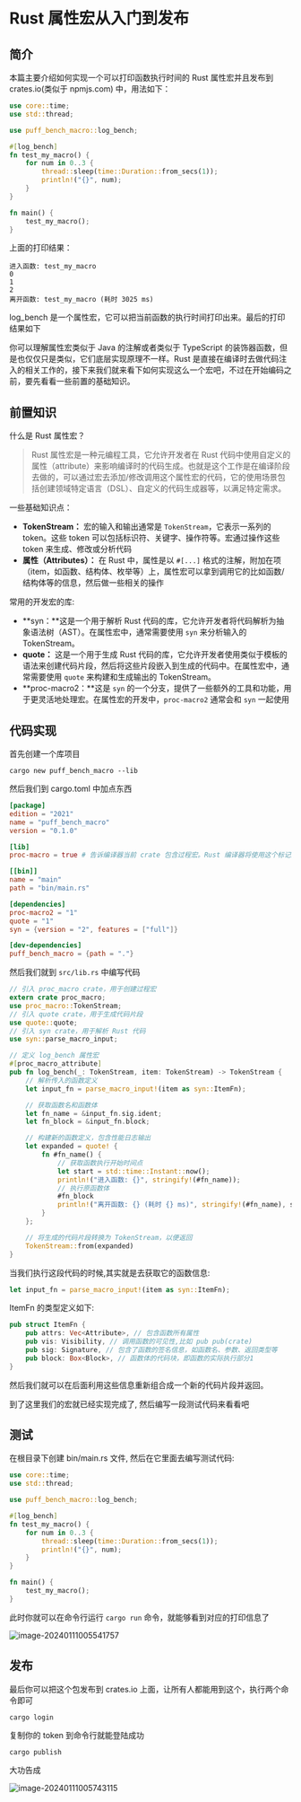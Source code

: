 # Rust 属性宏从入门到发布

## 简介

本篇主要介绍如何实现一个可以打印函数执行时间的 Rust 属性宏并且发布到 crates.io(类似于 npmjs.com) 中，用法如下：

```rust
use core::time;
use std::thread;

use puff_bench_macro::log_bench;

#[log_bench]
fn test_my_macro() {
    for num in 0..3 {
        thread::sleep(time::Duration::from_secs(1));
        println!("{}", num);
    }
}

fn main() {
    test_my_macro();
}
```

上面的打印结果：

```
进入函数: test_my_macro
0
1
2
离开函数: test_my_macro (耗时 3025 ms)
```

log_bench 是一个属性宏，它可以把当前函数的执行时间打印出来。最后的打印结果如下

你可以理解属性宏类似于 Java 的注解或者类似于 TypeScript 的装饰器函数，但是也仅仅只是类似，它们底层实现原理不一样。Rust 是直接在编译时去做代码注入的相关工作的，接下来我们就来看下如何实现这么一个宏吧，不过在开始编码之前，要先看看一些前置的基础知识。

## 前置知识

什么是 Rust 属性宏？

> Rust 属性宏是一种元编程工具，它允许开发者在 Rust 代码中使用自定义的属性（attribute）来影响编译时的代码生成。也就是这个工作是在编译阶段去做的，可以通过宏去添加/修改调用这个属性宏的代码，它的使用场景包括创建领域特定语言（DSL）、自定义的代码生成器等，以满足特定需求。

一些基础知识点：

- **TokenStream：** 宏的输入和输出通常是 `TokenStream`，它表示一系列的 token。这些 token 可以包括标识符、关键字、操作符等。宏通过操作这些 token 来生成、修改或分析代码
- **属性（Attributes）：** 在 Rust 中，属性是以 `#[...]` 格式的注解，附加在项（item，如函数、结构体、枚举等）上，属性宏可以拿到调用它的比如函数/结构体等的信息，然后做一些相关的操作

常用的开发宏的库:

- **syn：**这是一个用于解析 Rust 代码的库，它允许开发者将代码解析为抽象语法树（AST）。在属性宏中，通常需要使用 `syn` 来分析输入的 TokenStream。
- **quote：** 这是一个用于生成 Rust 代码的库，它允许开发者使用类似于模板的语法来创建代码片段，然后将这些片段嵌入到生成的代码中。在属性宏中，通常需要使用 `quote` 来构建和生成输出的 TokenStream。
- **proc-macro2：**这是 `syn` 的一个分支，提供了一些额外的工具和功能，用于更灵活地处理宏。在属性宏的开发中，`proc-macro2` 通常会和 `syn` 一起使用

## 代码实现

首先创建一个库项目

```
cargo new puff_bench_macro --lib
```

然后我们到 cargo.toml 中加点东西

```toml
[package]
edition = "2021"
name = "puff_bench_macro"
version = "0.1.0"

[lib]
proc-macro = true # 告诉编译器当前 crate 包含过程宏。Rust 编译器将使用这个标记来正确处理过程宏的编译和链接过程

[[bin]]
name = "main"
path = "bin/main.rs"

[dependencies]
proc-macro2 = "1"
quote = "1"
syn = {version = "2", features = ["full"]}

[dev-dependencies]
puff_bench_macro = {path = "."}
```

然后我们就到 `src/lib.rs` 中编写代码

```rust
// 引入 proc_macro crate，用于创建过程宏
extern crate proc_macro;
use proc_macro::TokenStream;
// 引入 quote crate，用于生成代码片段
use quote::quote;
// 引入 syn crate，用于解析 Rust 代码
use syn::parse_macro_input;

// 定义 log_bench 属性宏
#[proc_macro_attribute]
pub fn log_bench(_: TokenStream, item: TokenStream) -> TokenStream {
    // 解析传入的函数定义
    let input_fn = parse_macro_input!(item as syn::ItemFn);

    // 获取函数名和函数体
    let fn_name = &input_fn.sig.ident;
    let fn_block = &input_fn.block;

    // 构建新的函数定义，包含性能日志输出
    let expanded = quote! {
        fn #fn_name() {
            // 获取函数执行开始时间点
            let start = std::time::Instant::now();
            println!("进入函数: {}", stringify!(#fn_name));
            // 执行原函数体
            #fn_block
            println!("离开函数: {} (耗时 {} ms)", stringify!(#fn_name), start.elapsed().as_millis());
        }
    };

    // 将生成的代码片段转换为 TokenStream，以便返回
    TokenStream::from(expanded)
}
```

当我们执行这段代码的时候,其实就是去获取它的函数信息:

```rust
let input_fn = parse_macro_input!(item as syn::ItemFn);
```

ItemFn 的类型定义如下:

```rust
pub struct ItemFn {
    pub attrs: Vec<Attribute>, // 包含函数所有属性
    pub vis: Visibility, // 调用函数的可见性,比如 pub pub(crate)
    pub sig: Signature, // 包含了函数的签名信息，如函数名、参数、返回类型等
    pub block: Box<Block>, // 函数体的代码块，即函数的实际执行部分1
}
```

然后我们就可以在后面利用这些信息重新组合成一个新的代码片段并返回。

到了这里我们的宏就已经实现完成了, 然后编写一段测试代码来看看吧

## 测试

在根目录下创建 bin/main.rs 文件, 然后在它里面去编写测试代码:

```rust
use core::time;
use std::thread;

use puff_bench_macro::log_bench;

#[log_bench]
fn test_my_macro() {
    for num in 0..3 {
        thread::sleep(time::Duration::from_secs(1));
        println!("{}", num);
    }
}

fn main() {
    test_my_macro();
}
```

此时你就可以在命令行运行 `cargo run` 命令，就能够看到对应的打印信息了

![image-20240111005541757](https://cdn.jsdelivr.net/gh/PuffMeow/PictureSave/doc/image-20240111005541757.png)

## 发布

最后你可以把这个包发布到 crates.io 上面，让所有人都能用到这个，执行两个命令即可

```
cargo login
```

复制你的 token 到命令行就能登陆成功

```
cargo publish
```

大功告成

![image-20240111005743115](https://cdn.jsdelivr.net/gh/PuffMeow/PictureSave/doc/image-20240111005743115.png)



